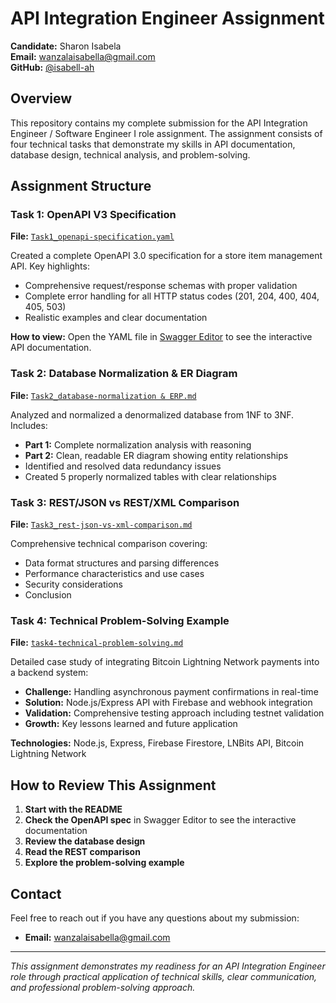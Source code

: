 # API Integration Engineer Assignment

**Candidate:** Sharon Isabela  
**Email:** wanzalaisabella@gmail.com  
**GitHub:** [@isabell-ah](https://github.com/isabell-ah)

## Overview

This repository contains my complete submission for the API Integration Engineer / Software Engineer I role assignment. The assignment consists of four technical tasks that demonstrate my skills in API documentation, database design, technical analysis, and problem-solving.

## Assignment Structure

### Task 1: OpenAPI V3 Specification

**File:** [`Task1_openapi-specification.yaml`](./Task1_openapi-specification.yaml)

Created a complete OpenAPI 3.0 specification for a store item management API. Key highlights:

- Comprehensive request/response schemas with proper validation
- Complete error handling for all HTTP status codes (201, 204, 400, 404, 405, 503)
- Realistic examples and clear documentation

**How to view:** Open the YAML file in [Swagger Editor](https://editor.swagger.io/) to see the interactive API documentation.

### Task 2: Database Normalization & ER Diagram

**File:** [`Task2_database-normalization & ERP.md`](./Task2_database-normalization%20&%20ERP.md)

Analyzed and normalized a denormalized database from 1NF to 3NF. Includes:

- **Part 1:** Complete normalization analysis with reasoning
- **Part 2:** Clean, readable ER diagram showing entity relationships
- Identified and resolved data redundancy issues
- Created 5 properly normalized tables with clear relationships

### Task 3: REST/JSON vs REST/XML Comparison

**File:** [`Task3_rest-json-vs-xml-comparison.md`](./Task3_rest-json-vs-xml-comparison.md)

Comprehensive technical comparison covering:

- Data format structures and parsing differences
- Performance characteristics and use cases
- Security considerations
- Conclusion

### Task 4: Technical Problem-Solving Example

**File:** [`task4-technical-problem-solving.md`](./task4-technical-problem-solving.md)

Detailed case study of integrating Bitcoin Lightning Network payments into a backend system:

- **Challenge:** Handling asynchronous payment confirmations in real-time
- **Solution:** Node.js/Express API with Firebase and webhook integration
- **Validation:** Comprehensive testing approach including testnet validation
- **Growth:** Key lessons learned and future application

**Technologies:** Node.js, Express, Firebase Firestore, LNBits API, Bitcoin Lightning Network

## How to Review This Assignment

1. **Start with the README**
2. **Check the OpenAPI spec** in Swagger Editor to see the interactive documentation
3. **Review the database design**
4. **Read the REST comparison**
5. **Explore the problem-solving example**

## Contact

Feel free to reach out if you have any questions about my submission:

- **Email:** wanzalaisabella@gmail.com

---

_This assignment demonstrates my readiness for an API Integration Engineer role through practical application of technical skills, clear communication, and professional problem-solving approach._
